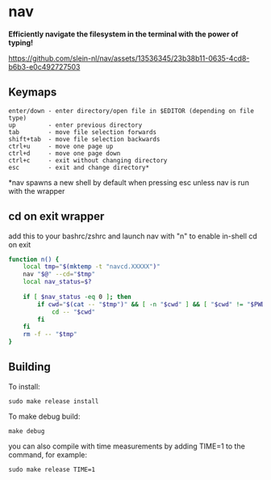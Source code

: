 # nav 
**Efficiently navigate the filesystem in the terminal with the power of typing!**

https://github.com/slein-nl/nav/assets/13536345/23b38b11-0635-4cd8-b6b3-e0c492727503

## Keymaps
 ```
enter/down - enter directory/open file in $EDITOR (depending on file type)
up         - enter previous directory
tab        - move file selection forwards
shift+tab  - move file selection backwards
ctrl+u     - move one page up
ctrl+d     - move one page down
ctrl+c     - exit without changing directory
esc        - exit and change directory*
 ```
*nav spawns a new shell by default when pressing esc unless nav is run with the wrapper

## cd on exit wrapper
add this to your bashrc/zshrc and launch nav with "n" to enable in-shell cd on exit
```bash
function n() {
    local tmp="$(mktemp -t "navcd.XXXXX")"
    nav "$@" --cd="$tmp"
    local nav_status=$?
    
    if [ $nav_status -eq 0 ]; then
        if cwd="$(cat -- "$tmp")" && [ -n "$cwd" ] && [ "$cwd" != "$PWD" ]; then
        	cd -- "$cwd"
        fi
    fi
    rm -f -- "$tmp"
}
```

## Building
To install:
```
sudo make release install
```
To make debug build:
```
make debug 
```
you can also compile with time measurements by adding TIME=1 to the command, for example:
```
sudo make release TIME=1
```
